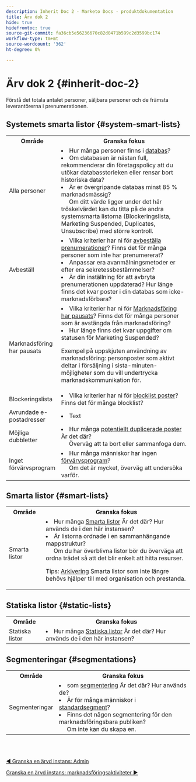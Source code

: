 ```yaml
---
description: Inherit Doc 2 - Marketo Docs - produktdokumentation
title: Ärv dok 2
hide: true
hidefromtoc: true
source-git-commit: fa36cb5e56236670c82d0471b599c2d3599bc174
workflow-type: tm+mt
source-wordcount: '362'
ht-degree: 0%

---
```


# Ärv dok 2 {#inherit-doc-2}

Förstå det totala antalet personer, säljbara personer och de främsta leverantörerna i prenumerationen.

## Systemets smarta listor {#system-smart-lists}

<table style="table-layout:auto"> 
 <tbody> 
  <tr> 
   <th style="width:20%">Område</th> 
   <th>Granska fokus</th>
  </tr> 
  <tr> 
   <td>Alla personer</td> 
   <td><li>Hur många personer finns i <a href="/help/marketo/product-docs/core-marketo-concepts/smart-lists-and-static-lists/managing-people-in-smart-lists/database-dashboard.md" target="_blank">databas</a>?</li>
<li>Om databasen är nästan full, rekommenderar din företagspolicy att du utökar databasstorleken eller rensar bort historiska data?</li>
<li>Är er övergripande databas minst 85 % marknadsmässig? 
<br/>     Om ditt värde ligger under det här tröskelvärdet kan du titta på de andra systemsmarta listorna (Blockeringslista, Marketing Suspended, Duplicates, Unsubscribe) med större kontroll.</li></td>
  </tr>
  <tr> 
   <td>Avbeställ</td> 
   <td><li>Vilka kriterier har ni för <a href="/help/marketo/product-docs/email-marketing/deliverability/understanding-unsubscribe.md#marketing-suspended" target="_blank">avbeställa prenumerationer</a>? Finns det för många personer som inte har prenumererat?</li>
<li>Anpassar era avanmälningsmetoder er efter era sekretessbestämmelser?</li>
<li>Är din inställning för att avbryta prenumerationen uppdaterad? Hur länge finns det kvar poster i din databas som icke-marknadsförbara?</li></td>
  </tr>
  <tr> 
   <td>Marknadsföring har pausats</td> 
   <td><li>Vilka kriterier har ni för <a href="/help/marketo/product-docs/email-marketing/deliverability/durable-unsubscribe.md#marketing-suspended" target="_blank">Marknadsföring har pausats</a>? Finns det för många personer som är avstängda från marknadsföring?</li>
<li>Hur länge finns det kvar uppgifter om statusen för Marketing Suspended?</li>
<p>Exempel på uppskjuten användning av marknadsföring: personposter som aktivt deltar i försäljning i sista-minuten-möjligheter som du vill undertrycka marknadskommunikation för.</td>
  </tr>
   <tr> 
   <td>Blockeringslista</td> 
   <td><li>Vilka kriterier har ni för <a href="/help/marketo/product-docs/core-marketo-concepts/smart-lists-and-static-lists/managing-people-in-smart-lists/add-person-to-blocklist.md" target="_blank">blocklist poster</a>? Finns det för många blocklist?</li></td>
  </tr>
  <tr> 
   <td>Avrundade e-postadresser</td> 
   <td><li>Text</li></td>
  </tr>
  <tr> 
   <td>Möjliga dubbletter</td> 
   <td><li>Hur många <a href="/help/marketo/product-docs/core-marketo-concepts/smart-lists-and-static-lists/managing-people-in-smart-lists/find-and-merge-duplicate-people.md" target="_blank">potentiellt duplicerade poster</a> Är det där?
   <br/>     Överväg att ta bort eller sammanfoga dem.</li></td>
  </tr>
   <tr> 
   <td>Inget förvärvsprogram</td> 
   <td><li>Hur många människor har ingen <a href="/help/marketo/product-docs/core-marketo-concepts/programs/creating-programs/understanding-program-membership.md#acquisition-program" target="_blank">förvärvsprogram</a>?
   <br/>     Om det är mycket, överväg att undersöka varför.</li></td>
  </tr>
 </tbody> 
</table>

## Smarta listor {#smart-lists}

<table style="table-layout:auto"> 
 <tbody> 
  <tr> 
   <th style="width:20%">Område</th> 
   <th>Granska fokus</th>
  </tr> 
  <tr> 
   <td>Smarta listor</td> 
   <td><li>Hur många <a href="/help/marketo/product-docs/core-marketo-concepts/smart-lists-and-static-lists/understanding-smart-lists.md" target="_blank">Smarta listor</a> Är det där? Hur används de i den här instansen?</li>
<li>Är listorna ordnade i en sammanhängande mappstruktur? 
<br/>     Om du har överblivna listor bör du överväga att ordna trädet så att det blir enkelt att hitta resurser.</li>
<p>Tips: <a href="/help/marketo/product-docs/core-marketo-concepts/miscellaneous/understanding-folders.md#archive-a-folder" target="_blank">Arkivering</a> Smarta listor som inte längre behövs hjälper till med organisation och prestanda.</td>
  </tr>
 </tbody> 
</table>

## Statiska listor {#static-lists}

<table style="table-layout:auto"> 
 <tbody> 
  <tr> 
   <th style="width:20%">Område</th> 
   <th>Granska fokus</th>
  </tr> 
  <tr> 
   <td>Statiska listor</td> 
   <td><li>Hur många <a href="/help/marketo/product-docs/core-marketo-concepts/smart-lists-and-static-lists/static-lists/understanding-static-lists.md" target="_blank">Statiska listor</a> Är det där? Hur används de i den här instansen?</li></td>
  </tr>
 </tbody> 
</table>

## Segmenteringar {#segmentations}

<table style="table-layout:auto"> 
 <tbody> 
  <tr> 
   <th style="width:20%">Område</th> 
   <th>Granska fokus</th>
  </tr> 
  <tr> 
   <td>Segmenteringar</td> 
   <td><li>som <a href="/help/marketo/product-docs/personalization/segmentation-and-snippets/segmentation/create-a-segmentation.md" target="_blank">segmentering</a> Är det där? Hur används de?</li>
<li>Är för många människor i <a href="/help/marketo/product-docs/personalization/segmentation-and-snippets/segmentation/segmentation-order-priority.md" target="_blank">standardsegment</a>?</li>
<li>Finns det någon segmentering för den marknadsföringsbara publiken? 
<br/>     Om inte kan du skapa en.</li></td>
  </tr>
 </tbody> 
</table>

<br> 

[◄ Granska en ärvd instans: Admin](/help/marketo/getting-started/inheriting-a-marketo-instance/new-inherit-doc-1.md)

[Granska en ärvd instans: marknadsföringsaktiviteter ►](/help/marketo/getting-started/inheriting-a-marketo-instance/new-inherit-doc-3.md)
